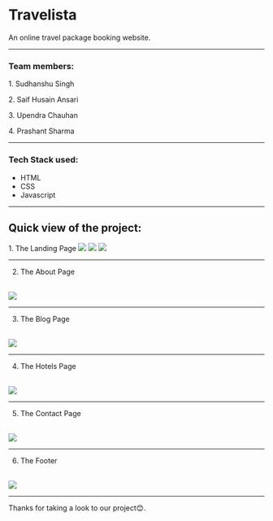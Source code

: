 <h1>Travelista</h1>
An online travel package booking website.
<hr>

<h3>Team members:</h3>
<p>1. Sudhanshu Singh</p>
<p>2. Saif Husain Ansari</p>
<p>3. Upendra Chauhan</p>
<p>4. Prashant Sharma</p>
<hr>

<h3>Tech Stack used:</h3>
<ul>
  <li>HTML</li>
  <li>CSS</li>
  <li>Javascript</li>
</ul>
<hr>

<h2>Quick view of the project:</h2>
1. The Landing Page
<img src="https://user-images.githubusercontent.com/63180404/150678749-ff819583-9209-4f38-9605-2ee10460d374.png" />
<img src="https://user-images.githubusercontent.com/63180404/150678750-4811951e-4aa4-467b-bf94-6c0985093a30.png" />
<img src="https://user-images.githubusercontent.com/63180404/150678744-6ab419b4-90a3-48f5-86bf-206c0b3bc5d5.png" />
<hr>

2. The About Page
<br>
<img src="https://user-images.githubusercontent.com/63180404/150678763-ba3f48fe-e0d7-4556-891a-f1da5bf68242.png" />
<hr>

3. The Blog Page
<br>
<img src="https://user-images.githubusercontent.com/63180404/150678756-1cdb26e2-5421-4e42-b782-30992a920431.png" />
<hr>

4. The Hotels Page
<br>
<img src="https://user-images.githubusercontent.com/63180404/150678912-87e60334-c621-4c6c-be62-065ea55e6629.png" />
<hr>

5. The Contact Page
<br>
<img src="https://user-images.githubusercontent.com/63180404/150678765-000af6f5-8643-447c-93fe-ad0053e76316.png" />
<hr>

6. The Footer
<br>
<img src="https://user-images.githubusercontent.com/63180404/150678761-dab3b27d-733e-43df-bddd-02902728b49f.png" />
<hr>

Thanks for taking a look to our project😊.
